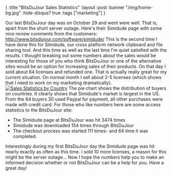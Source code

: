 {
  :title "BitsDuJour Sales Statistics"
  :layout :post
  :banner "/img/home-bg.jpg"
  :hide-disqus? true
  :tags ["marketing"]
}

Our last BitsDuJour day was on October 29 and went were well. That is, apart from the short server outage. Here's their Simidude page with some nice review comments from the customers: <http://www.bitsdujour.com/software/simidude/> This is the second time I have done this for Simidude, our cross platform network clipboard and file sharing tool. And this time as well as the last time I'm quiet satisfied with the results. I thought breaking out some numbers about the sales would be interesting for those of you who think BitsDuJour or one of the alternative sites would be an option for increasing sales of their products. On that day I sold about 64 licenses and refunded one. That is actually really great for my current situation. On normal month I sell about 2-5 licenses (which shows that I need to work on my marketing dramatically). [![](http://www.agynamix.de/wp-content/uploads/2009/11/fastspring-springboard-by-country-300x250.jpg "Sales Statistics by Country")](http://www.agynamix.de/wp-content/uploads/2009/11/fastspring-springboard-by-country.jpg) The pie chart shows the distribution of buyers on countries. It clearly shows that Simidude's market is largest in the US. From the 64 buyers 30 used Paypal for payment, all other purchases were made with credit card. For those who like numbers here are some access statistics to the BitsDuJour site:

-   The Simidude page at BitsDuJour was hit 3474 times
-   Simidude was downloaded 154 times through BitsDuJour
-   The checkout process was started 111 times- and 64 time it was completed.

Interestingly during my first BitsDuJour day the Simidude page was hit nearly exactly as often as this time. I sold 10 more licenses, a reason for this might be the server outage... Now I hope the numbers help you to make an informed decision whether or not BitsDuJour can be a help for you. Have a great day!
